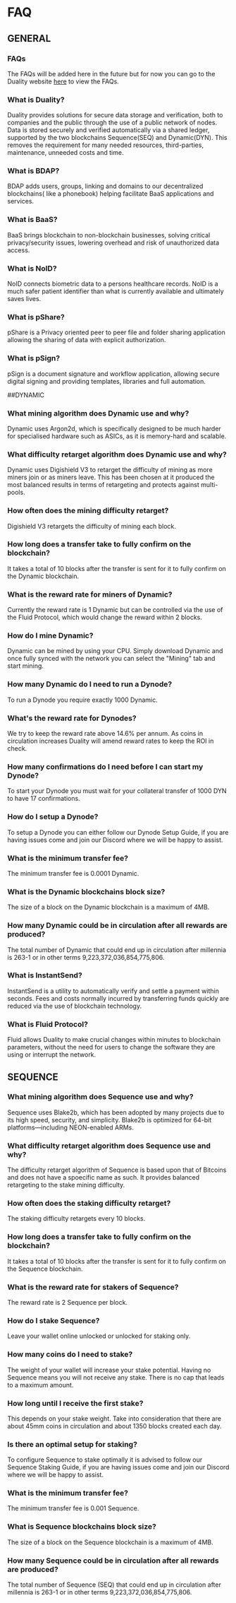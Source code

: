 # FAQ

## GENERAL

### FAQs
The FAQs will be added here in the future but for now you can go to the Duality website [here](https://duality.solutions/get-started/) to view the FAQs.

### What is Duality?
Duality provides solutions for secure data storage and verification, both to companies and the public through the use of a public network of nodes. 
Data is stored securely and verified automatically via a shared ledger, supported by the two blockchains Sequence(SEQ) and Dynamic(DYN). This removes the requirement for many needed resources, third-parties, maintenance, unneeded costs and time.

### What is BDAP?
BDAP adds users, groups, linking and domains to our decentralized blockchains( like a phonebook) helping facilitate BaaS applications and services.

### What is BaaS?
BaaS brings blockchain to non-blockchain businesses, solving critical privacy/security issues, lowering overhead and risk of unauthorized data access.

### What is NoID?
NoID connects biometric data to a persons healthcare records. NoID is a much safer patient identifier than what is currently available and ultimately saves lives.

### What is pShare?
pShare is a Privacy oriented peer to peer file and folder sharing application allowing the sharing of data with explicit authorization.

### What is pSign?
pSign is a document signature and workflow application, allowing secure digital signing and providing templates, libraries and full automation.


##DYNAMIC

### What mining algorithm does Dynamic use and why?
Dynamic uses Argon2d, which is specifically designed to be much harder for specialised hardware such as ASICs, as it is memory-hard and scalable.

### What difficulty retarget algorithm does Dynamic use and why?
Dynamic uses Digishield V3 to retarget the difficulty of mining as more miners join or as miners leave. This has been chosen at it produced the most balanced results in terms of retargeting and protects against multi-pools.

### How often does the mining difficulty retarget?
Digishield V3 retargets the difficulty of mining each block.

### How long does a transfer take to fully confirm on the blockchain?
It takes a total of 10 blocks after the transfer is sent for it to fully confirm on the Dynamic blockchain.

### What is the reward rate for miners of Dynamic?
Currently the reward rate is 1 Dynamic but can be controlled via the use of the Fluid Protocol, which would change the reward within 2 blocks.

### How do I mine Dynamic?
Dynamic can be mined by using your CPU. Simply download Dynamic and once fully synced with the network you can select the "Mining" tab and start mining.

### How many Dynamic do I need to run a Dynode?
To run a Dynode you require exactly 1000 Dynamic.

### What's the reward rate for Dynodes?
We try to keep the reward rate above 14.6% per annum. As coins in circulation increases Duality will amend reward rates to keep the ROI in check.

### How many confirmations do I need before I can start my Dynode?
To start your Dynode you must wait for your collateral transfer of 1000 DYN to have 17 confirmations.

### How do I setup a Dynode?
To setup a Dynode you can either follow our Dynode Setup Guide, if you are having issues come and join our Discord where we will be happy to assist.

### What is the minimum transfer fee?
The minimum transfer fee is 0.0001 Dynamic.

### What is the Dynamic blockchains block size?
The size of a block on the Dynamic blockchain is a maximum of 4MB.

### How many Dynamic could be in circulation after all rewards are produced?
The total number of Dynamic that could end up in circulation after millennia is 263-1 or in other terms 9,223,372,036,854,775,806.

### What is InstantSend?
InstantSend is a utility to automatically verify and settle a payment within seconds. Fees and costs normally incurred by transferring funds quickly are reduced via the use of blockchain technology.

### What is Fluid Protocol?
Fluid allows Duality to make crucial changes within minutes to blockchain parameters, without the need for users to change the software they are using or interrupt the network.

## SEQUENCE

### What mining algorithm does Sequence use and why?
Sequence uses Blake2b, which has been adopted by many projects due to its high speed, security, and simplicity. Blake2b is optimized for 64-bit platforms—including NEON-enabled ARMs.

### What difficulty retarget algorithm does Sequence use and why?
The difficulty retarget algorithm of Sequence is based upon that of Bitcoins and does not have a spoecific name as such. It provides balanced retargeting to the stake mining difficulty.

### How often does the staking difficulty retarget?
The staking difficulty retargets every 10 blocks.

### How long does a transfer take to fully confirm on the blockchain?
It takes a total of 10 blocks after the transfer is sent for it to fully confirm on the Sequence blockchain.

### What is the reward rate for stakers of Sequence?
The reward rate is 2 Sequence per block.

### How do I stake Sequence?
Leave your wallet online unlocked or unlocked for staking only.

### How many coins do I need to stake?
The weight of your wallet will increase your stake potential. Having no Sequence means you will not receive any stake. There is no cap that leads to a maximum amount.

### How long until I receive the first stake?
This depends on your stake weight. Take into consideration that there are about 45mm coins in circulation and about 1350 blocks created each day.

### Is there an optimal setup for staking?
To configure Sequence to stake optimally it is advised to follow our Sequence Staking Guide, if you are having issues come and join our Discord where we will be happy to assist.

### What is the minimum transfer fee?
The minimum transfer fee is 0.001 Sequence.

### What is Sequence blockchains block size?
The size of a block on the Sequence blockchain is a maximum of 4MB.

### How many Sequence could be in circulation after all rewards are produced?
The total number of Sequence (SEQ) that could end up in circulation after millennia is 263-1 or in other terms 9,223,372,036,854,775,806.
